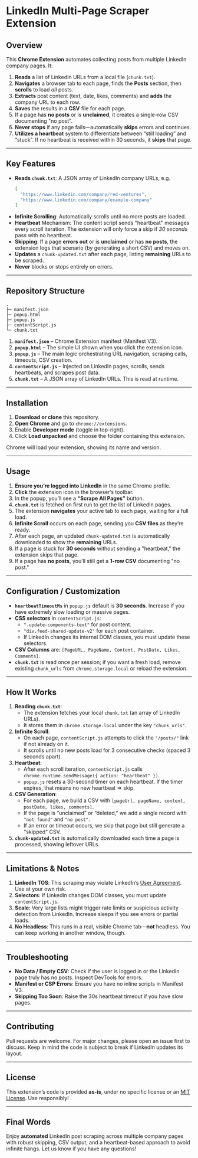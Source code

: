 # LinkedIn Multi-Page Scraper Extension

## Overview

This **Chrome Extension** automates collecting posts from multiple LinkedIn company pages. It:

1. **Reads** a list of LinkedIn URLs from a local file (`chunk.txt`).  
2. **Navigates** a browser tab to each page, finds the **Posts** section, then **scrolls** to load *all* posts.  
3. **Extracts** post content (text, date, likes, comments) and **adds** the company URL to each row.  
4. **Saves** the results in a **CSV** file for each page.  
5. If a page has **no posts** or is **unclaimed**, it creates a single-row CSV documenting "no post".  
6. **Never stops** if any page fails—automatically **skips** errors and continues.  
7. **Utilizes a heartbeat** system to differentiate between “still loading” and “stuck”. If no heartbeat is received within 30 seconds, it **skips** that page.  

---

## Key Features

- **Reads `chunk.txt`**: A JSON array of LinkedIn company URLs, e.g.  
  ```json
  [
    "https://www.linkedin.com/company/red-ventures",
    "https://www.linkedin.com/company/example-company"
  ]
  ```  
- **Infinite Scrolling**: Automatically scrolls until no more posts are loaded.  
- **Heartbeat** Mechanism: The content script sends "heartbeat" messages every scroll iteration. The extension will only force a skip if *30 seconds* pass with no heartbeat.  
- **Skipping**: If a page **errors out** or is **unclaimed** or has **no posts**, the extension logs that scenario (by generating a short CSV) and moves on.  
- **Updates** a `chunk-updated.txt` after each page, listing **remaining** URLs to be scraped.  
- **Never** blocks or stops entirely on errors.

---

## Repository Structure

```
.
├─ manifest.json
├─ popup.html
├─ popup.js
├─ contentScript.js
└─ chunk.txt
```

1. **`manifest.json`** – Chrome Extension manifest (Manifest V3).  
2. **`popup.html`** – The simple UI shown when you click the extension icon.  
3. **`popup.js`** – The main logic orchestrating URL navigation, scraping calls, timeouts, CSV creation.  
4. **`contentScript.js`** – Injected on LinkedIn pages, scrolls, sends heartbeats, and scrapes post data.  
5. **`chunk.txt`** – A JSON array of LinkedIn URLs. This is read at runtime.

---

## Installation

1. **Download or clone** this repository.  
2. **Open Chrome** and go to `chrome://extensions`.  
3. Enable **Developer mode** (toggle in top-right).  
4. Click **Load unpacked** and choose the folder containing this extension.  

Chrome will load your extension, showing its name and version.

---

## Usage

1. **Ensure you’re logged into LinkedIn** in the same Chrome profile.  
2. **Click** the extension icon in the browser’s toolbar.  
3. In the popup, you’ll see a **“Scrape All Pages”** button.  
4. **`chunk.txt`** is fetched on first run to get the list of LinkedIn pages.  
5. The extension **navigates** your active tab to each page, waiting for a full load.  
6. **Infinite Scroll** occurs on each page, sending you **CSV files** as they’re ready.  
7. After each page, an updated `chunk-updated.txt` is automatically downloaded to show the **remaining** URLs.  
8. If a page is stuck for **30 seconds** without sending a "heartbeat," the extension skips that page.  
9. If a page has **no posts**, you’ll still get a **1-row CSV** documenting "no post."  

---

## Configuration / Customization

- **`heartbeatTimeoutMs`** in `popup.js` default is **30 seconds**. Increase if you have extremely slow loading or massive pages.  
- **CSS selectors** in `contentScript.js`:  
  - `".update-components-text"` for post content.  
  - `"div.feed-shared-update-v2"` for each post container.  
  - If LinkedIn changes its internal DOM classes, you must update these selectors.  
- **CSV Columns** are: `[PageURL, PageName, Content, PostDate, Likes, Comments]`.  
- **`chunk.txt`** is read once per session; if you want a fresh load, remove existing `chunk_urls` from `chrome.storage.local` or reload the extension.

---

## How It Works

1. **Reading `chunk.txt`**:  
   - The extension fetches your local `chunk.txt` (an array of LinkedIn URLs).  
   - It stores them in `chrome.storage.local` under the key `"chunk_urls"`.  
2. **Infinite Scroll**:  
   - On each page, `contentScript.js` attempts to click the `"/posts/"` link if not already on it.  
   - It scrolls until no new posts load for 3 consecutive checks (spaced 3 seconds apart).  
3. **Heartbeat**:  
   - After each scroll iteration, `contentScript.js` calls `chrome.runtime.sendMessage({ action: "heartbeat" })`.  
   - `popup.js` resets a 30-second timer on each heartbeat. If the timer expires, that means no new heartbeat => skip.  
4. **CSV Generation**:  
   - For each page, we build a CSV with `[pageUrl, pageName, content, postDate, likes, comments]`.  
   - If the page is “unclaimed” or “deleted,” we add a single record with `"not found"` and `"no post"`.  
   - If an error or timeout occurs, we skip that page but still generate a "skipped" CSV.  
5. **`chunk-updated.txt`** is automatically downloaded each time a page is processed, showing leftover URLs.

---

## Limitations & Notes

1. **LinkedIn TOS**: This scraping may violate LinkedIn’s [User Agreement](https://www.linkedin.com/legal/user-agreement). Use at your own risk.  
2. **Selectors**: If LinkedIn changes DOM classes, you must update `contentScript.js`.  
3. **Scale**: Very large lists might trigger rate limits or suspicious activity detection from LinkedIn. Increase sleeps if you see errors or partial loads.  
4. **No Headless**: This runs in a real, visible Chrome tab—**not** headless. You can keep working in another window, though.  

---

## Troubleshooting

- **No Data / Empty CSV**: Check if the user is logged in or the LinkedIn page truly has no posts. Inspect DevTools for errors.  
- **Manifest or CSP Errors**: Ensure you have no inline scripts in Manifest V3.  
- **Skipping Too Soon**: Raise the 30s heartbeat timeout if you have slow pages.

---

## Contributing

Pull requests are welcome. For major changes, please open an issue first to discuss. Keep in mind the code is subject to break if LinkedIn updates its layout.

---

## License

This extension’s code is provided **as-is**, under no specific license or an [MIT License](https://choosealicense.com/licenses/mit/). Use responsibly!

---

## Final Words

Enjoy **automated** LinkedIn post scraping across multiple company pages with robust skipping, CSV output, and a heartbeat-based approach to avoid infinite hangs. Let us know if you have any questions!

